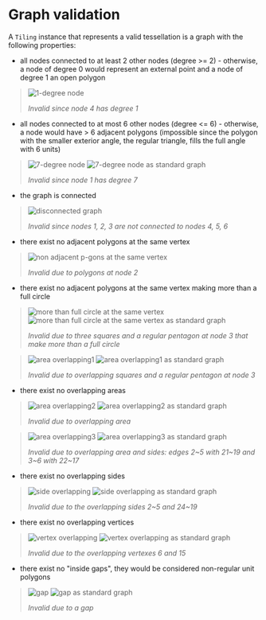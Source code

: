 # Graph validation

A `Tiling` instance that represents a valid tessellation is a graph with the following properties:

* all nodes connected to at least 2 other nodes (degree >= 2) - otherwise, a node of degree 0 would represent an external point and a node of degree 1 an open polygon

> ![1-degree node](constraints/1-degree.svg)
>
> _Invalid since node 4 has degree 1_

* all nodes connected to at most 6 other nodes (degree <= 6) - otherwise, a node would have > 6 adjacent polygons (impossible since the polygon with the smaller exterior angle, the regular triangle, fills the full angle with 6 units)

> ![7-degree node](constraints/7-degree.svg)
> ![7-degree node as standard graph](constraints/7-degree.png)
>
> _Invalid since node 1 has degree 7_

* the graph is connected

> ![disconnected graph](constraints/disconnected.svg)
>
> _Invalid since nodes 1, 2, 3 are not connected to nodes 4, 5, 6_

* there exist no adjacent polygons at the same vertex

> ![non adjacent p-gons at the same vertex](constraints/nonAdjacent.svg)
>
> _Invalid due to polygons at node 2_

* there exist no adjacent polygons at the same vertex making more than a full circle

> ![more than full circle at the same vertex](constraints/moreThanFull.svg)
> ![more than full circle at the same vertex as standard graph](constraints/moreThanFull.png)
>
> _Invalid due to three squares and a regular pentagon at node 3 that make more than a full circle_

> ![area overlapping1](constraints/areaOverlap1.svg)
> ![area overlapping1 as standard graph](constraints/areaOverlap1.png)
>
> _Invalid due to overlapping squares and a regular pentagon at node 3_

* there exist no overlapping areas

> ![area overlapping2](constraints/areaOverlap2.svg)
> ![area overlapping2 as standard graph](constraints/areaOverlap2.png)
>
> _Invalid due to overlapping area_

> ![area overlapping3](constraints/areaOverlap3.svg)
> ![area overlapping3 as standard graph](constraints/areaOverlap3.png)
>
> _Invalid due to overlapping area and sides: edges 2\~5 with 21\~19 and 3\~6 with 22\~17_

* there exist no overlapping sides

> ![side overlapping](constraints/sideOverlap.svg)
> ![side overlapping as standard graph](constraints/sideOverlap.png)
>
> _Invalid due to the overlapping sides 2\~5 and 24\~19_

* there exist no overlapping vertices

> ![vertex overlapping](constraints/vertexOverlap.svg)
> ![vertex overlapping as standard graph](constraints/vertexOverlap.png)
>
> _Invalid due to the overlapping vertexes 6 and 15_

* there exist no "inside gaps", they would be considered non-regular unit polygons

> ![gap](constraints/gap.svg)
> ![gap as standard graph](constraints/gap.png)
>
> _Invalid due to a gap_
